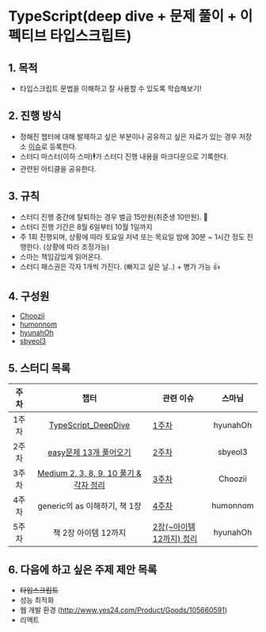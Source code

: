 # TypeScript(deep dive + 문제 풀이 + 이펙티브 타입스크립트)

## 1. 목적
- 타입스크립트 문법을 이해하고 잘 사용할 수 있도록 학습해보기!

## 2. 진행 방식
- 정해진 챕터에 대해 발제하고 싶은 부분이나 공유하고 싶은 자료가 있는 경우 저장소 [이슈](https://github.com/Choozii/fe-study/issues)로 등록한다.
- 스터디 마스터(이하 스마)🕴가 스터디 진행 내용을 마크다운으로 기록한다.
- 관련된 아티클을 공유한다.

## 3. 규칙
- 스터디 진행 중간에 탈퇴하는 경우 벌금 15만원(취준생 10만원). 💸
- 스터디 진행 기간은 8월 6일부터 10월 1일까지
- 주 1회 진행되며, 상황에 따라 토요일 저녁 또는 목요일 밤에 30분 ~ 1시간 정도 진행한다. (상황에 따라 조정가능)
- 스마는 책임감있게 읽어온다.
- 스터디 패스권은 각자 1개씩 가진다. (빠지고 싶은 날..) + 병가 가능 👍

## 4. 구성원
 - [Choozii](https://github.com/Choozii)
 - [humonnom](https://github.com/humonnom)
 - [hyunahOh](https://github.com/hyunahOh)
 - [sbyeol3](https://github.com/sbyeol3)

## 5. 스터디 목록

주차 | 챕터 | 관련 이슈 | 스마님
:---: | :---: | --- | :---:
1주차 | [TypeScript_DeepDive](https://basarat.gitbook.io/typescript/type-system) | [1주차](https://github.com/holdanddeepdive/typescript-study/issues/1) | hyunahOh
2주차 | [easy문제 13개 풀어오기](https://github.com/type-challenges/type-challenges) | [2주차](https://github.com/holdanddeepdive/typescript-study/issues?q=is%3Aissue+is%3Aopen+2%EC%A3%BC%EC%B0%A8) | sbyeol3
3주차 | [Medium 2, 3, 8, 9, 10 풀기 & 각자 정리](https://github.com/type-challenges/type-challenges) |[3주차](https://github.com/holdanddeepdive/typescript-study/issues?q=is%3Aissue+is%3Aopen+3%EC%A3%BC%EC%B0%A8+) | Choozii
4주차 | generic의 as 이해하기, 책 1장 | [4주차](https://github.com/holdanddeepdive/typescript-study/issues/14) | humonnom
5주차 | 책 2장 아이템 12까지 | [2장(~아이템12까지) 정리](https://github.com/holdanddeepdive/typescript-study/issues/17) | hyunahOh

## 6. 다음에 하고 싶은 주제 제안 목록
- ~~타입스크립트~~
- 성능 최적화
- 웹 개발 환경 (http://www.yes24.com/Product/Goods/105660591)
- 리액트

